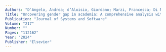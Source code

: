 ```yaml
---
Authors: "D’Angelo, Andrea; d’Aloisio, Giordano; Marzi, Francesca; Di Marco, Antinisca; Stilo, Giovanni;"
Title: "Uncovering gender gap in academia: A comprehensive analysis within the software engineering community"
Publication: "Journal of Systems and Software"
Volume: "217"
Number: ""
Pages: "112162"
Year: "2024"
Publisher: "Elsevier"
---
```

